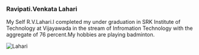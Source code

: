 ### Ravipati.Venkata Lahari

My Self R.V.Lahari.I completed my under graduation in SRK Institute of Technology at Vijayawada in the stream of Infromation Technology with the aggregate of 76  percent.My hobbies are playing badminton. 

![Lahari]("C:\Users\S562628\Downloads\Ravipati_Venkata_Lahari.jpeg")
